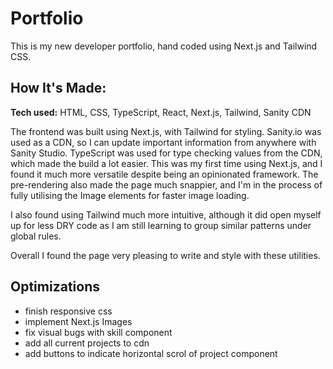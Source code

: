 # Portfolio

This is my new developer portfolio, hand coded using Next.js and Tailwind CSS.

## How It's Made:
**Tech used:** HTML, CSS, TypeScript, React, Next.js, Tailwind, Sanity CDN

The frontend was built using Next.js, with Tailwind for styling. Sanity.io was used as a CDN, so I can update important information from anywhere with Sanity Studio.
TypeScript was used for type checking values from the CDN, which made the build a lot easier. This was my first time using Next.js, and I found it much more versatile despite being an opinionated framework. The pre-rendering also made the page much snappier, and I'm in the process of fully utilising the Image elements for faster image loading.

I also found using Tailwind much more intuitive, although it did open myself up for less DRY code as I am still learning to group similar patterns under global rules.

Overall I found the page very pleasing to write and style with these utilities.

## Optimizations

- finish responsive css
- implement Next.js Images
- fix visual bugs with skill component
- add all current projects to cdn
- add buttons to indicate horizontal scrol of project component
